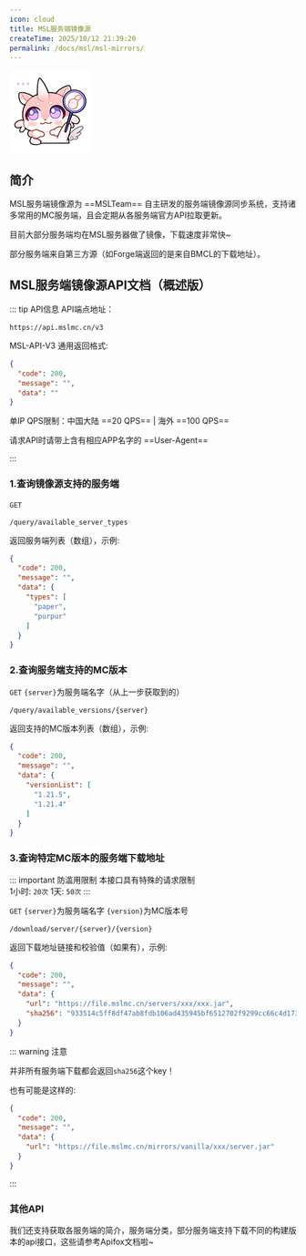 ```yaml
---
icon: cloud
title: MSL服务端镜像源
createTime: 2025/10/12 21:39:20
permalink: /docs/msl/msl-mirrors/
---
```

<CardGrid>
<LinkCard title="在线下载" href="https://dl.mslmc.cn" icon="cloud" description="前往MSL服务端镜像独立站下载资源。" />
<LinkCard title="在线下载(用户中心)" href="https://user.mslmc.net/download/serverCore" icon="cloud" description="前往MSL用户中心的服务端镜像下载页面下载资源。" />
<LinkCard title="API文档" href="https://apidoc-v3.mslmc.cn/api-191469704" icon="book" description="基于Apifox的MSL-API-V3的服务端镜像下载API。" />

<Card title="QWQ?" icon="heart"> 

![](./assets/ef8c86003ce5397d98ecce574ffeed9e_5817017236091018001.png)

 </Card>

</CardGrid>



## 简介

MSL服务端镜像源为 ==MSLTeam== 自主研发的服务端镜像源同步系统，支持诸多常用的MC服务端，且会定期从各服务端官方API拉取更新。  

目前大部分服务端均在MSL服务器做了镜像，下载速度非常快~

部分服务端来自第三方源（如Forge端返回的是来自BMCL的下载地址）。

## MSL服务端镜像源API文档（概述版）

::: tip API信息
API端点地址：

```
https://api.mslmc.cn/v3
```
MSL-API-V3 通用返回格式:
```json
{
  "code": 200,
  "message": "",
  "data": ""
}
```

单IP QPS限制：中国大陆  ==20 QPS== | 海外 ==100 QPS==

请求API时请带上含有相应APP名字的 ==User-Agent==

:::

### 1.查询镜像源支持的服务端

`GET`

```
/query/available_server_types
```

返回服务端列表（数组），示例:

```json
{
  "code": 200,
  "message": "",
  "data": {
    "types": [
      "paper",
      "purpur"
    ]
  }
}
```

### 2.查询服务端支持的MC版本

`GET` `{server}`为服务端名字（从上一步获取到的）

```
/query/available_versions/{server}
```

返回支持的MC版本列表（数组），示例:

```json
{
  "code": 200,
  "message": "",
  "data": {
    "versionList": [
      "1.21.5",
      "1.21.4"
    ]
  }
}
```

### 3.查询特定MC版本的服务端下载地址
::: important 防滥用限制
本接口具有特殊的请求限制  
1小时: `20次`
1天: `50次`
:::

`GET` `{server}`为服务端名字 `{version}`为MC版本号

```
/download/server/{server}/{version}
```

返回下载地址链接和校验值（如果有），示例:

```json
{
  "code": 200,
  "message": "",
  "data": {
    "url": "https://file.mslmc.cn/servers/xxx/xxx.jar",
    "sha256": "933514c5ff8df47ab8fdb106ad435945bf6512702f9299cc66c4d173a1b7062x"
  }
}
```

::: warning 注意

并非所有服务端下载都会返回`sha256`这个key！

也有可能是这样的:

```json
{
  "code": 200,
  "message": "",
  "data": {
    "url": "https://file.mslmc.cn/mirrors/vanilla/xxx/server.jar"
  }
}
```

:::

### 其他API

我们还支持获取各服务端的简介，服务端分类，部分服务端支持下载不同的构建版本的api接口，这些请参考Apifox文档啦~

<LinkCard title="API文档" href="https://apidoc-v3.mslmc.cn/api-191469704" icon="book" description="基于Apifox的MSL-API-V3的服务端镜像下载API。" />